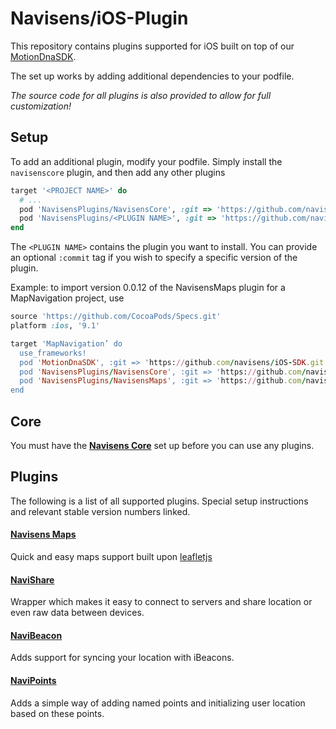 # Navisens/iOS-Plugin

This repository contains plugins supported for iOS built on top of our [MotionDnaSDK](https://github.com/navisens/iOS-SDK).

The set up works by adding additional dependencies to your podfile.

*The source code for all plugins is also provided to allow for full customization!*

## Setup

To add an additional plugin, modify your podfile. Simply install the `navisenscore` plugin, and then add any other plugins

```ruby
target '<PROJECT NAME>' do
  # ...
  pod 'NavisensPlugins/NavisensCore', :git => 'https://github.com/navisens/iOS-Plugin.git', :branch => 'repositories'
  pod 'NavisensPlugins/<PLUGIN NAME>', :git => 'https://github.com/navisens/iOS-Plugin.git', :branch => 'repositories'
end
```

The `<PLUGIN NAME>` contains the plugin you want to install. You can provide an optional `:commit` tag if you wish to specify a specific version of the plugin.

Example: to import version 0.0.12 of the NavisensMaps plugin for a MapNavigation project, use

```ruby
source 'https://github.com/CocoaPods/Specs.git'
platform :ios, '9.1'

target 'MapNavigation’ do
  use_frameworks!
  pod 'MotionDnaSDK', :git => 'https://github.com/navisens/iOS-SDK.git'
  pod 'NavisensPlugins/NavisensCore', :git => 'https://github.com/navisens/iOS-Plugin.git', :branch => 'repositories', :commit => 'cefe3a0b77'
  pod 'NavisensPlugins/NavisensMaps', :git => 'https://github.com/navisens/iOS-Plugin.git', :branch => 'repositories', :commit => 'cefe3a0b77'
end
```

## Core

You must have the **[Navisens Core](navisenscore)** set up before you can use any plugins.

## Plugins

The following is a list of all supported plugins. Special setup instructions and relevant stable version numbers linked.

#### [Navisens Maps](navisensmaps)

Quick and easy maps support built upon [leafletjs](http://leafletjs.com)

#### [NaviShare](navishare)

Wrapper which makes it easy to connect to servers and share location or even raw data between devices.

#### [NaviBeacon](navibeacon)

Adds support for syncing your location with iBeacons.

#### [NaviPoints](navipoints)

Adds a simple way of adding named points and initializing user location based on these points.
